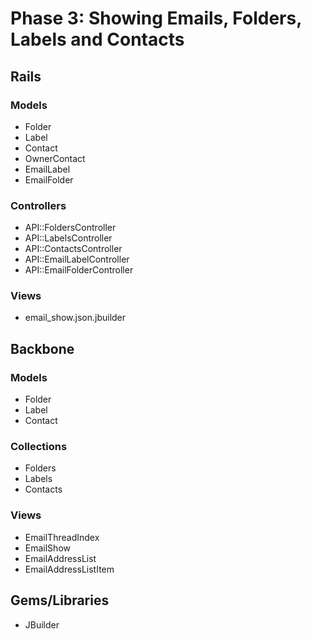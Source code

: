 # Phase 3: Showing Emails, Folders, Labels and Contacts

## Rails
### Models
* Folder
* Label
* Contact
* OwnerContact
* EmailLabel
* EmailFolder

### Controllers
* API::FoldersController
* API::LabelsController
* API::ContactsController
* API::EmailLabelController
* API::EmailFolderController

### Views
* email_show.json.jbuilder

## Backbone
### Models
* Folder
* Label
* Contact

### Collections
* Folders
* Labels
* Contacts

### Views
* EmailThreadIndex
* EmailShow
* EmailAddressList
* EmailAddressListItem

## Gems/Libraries
* JBuilder
